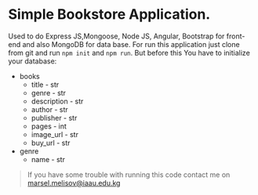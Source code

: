 # Simple Bookstore Application.

Used to do Express JS,Mongoose, Node JS, Angular, Bootstrap for front-end and also MongoDB for data base.
For run this application just clone from git and run `npm init` and `npm run`. But before this You have to initialize your database:

- books
  - title - str
  - genre - str
  - description - str
  - author - str
  - publisher - str
  - pages - int
  - image_url - str
  - buy_url - str
- genre
  - name - str

> If you have some trouble with running this code contact me on marsel.melisov@iaau.edu.kg
